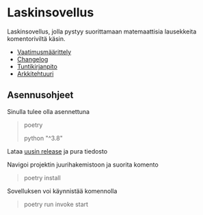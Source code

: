 # Laskinsovellus

Laskinsovellus, jolla pystyy suorittamaan matemaattisia lausekkeita komentoriviltä käsin.

- [Vaatimusmäärittely](./dokumentaatio/vaatimusmaarittely.md)
- [Changelog](./dokumentaatio/changelog.md)
- [Tuntikirjanpito](./dokumentaatio/tyoaikakirjanpito.md)
- [Arkkitehtuuri](./dokumentaatio/arkkitehtuuri.md)

## Asennusohjeet

Sinulla tulee olla asennettuna
>poetry
>
>python "^3.8"

Lataa [uusin release](https://github.com/tumffa/ot-harjoitustyo/releases/tag/viikko5) ja pura tiedosto

Navigoi projektin juurihakemistoon ja suorita komento
>poetry install

Sovelluksen voi käynnistää komennolla
>poetry run invoke start
